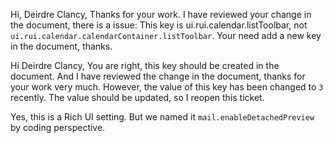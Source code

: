 Hi, Deirdre Clancy,
Thanks for your work.
I have reviewed your change in the document, there is a issue:
This key is ui.rui.calendar.listToolbar, not `ui.rui.calendar.calendarContainer.listToolbar`. Your need add a new key in the document, thanks.

Hi Deirdre Clancy,
You are right, this key should be created in the document. And I have reviewed the change in the document, thanks for your work very much.
However, the value of this key has been changed to `3` recently. The value should be updated, so I reopen this ticket.

Yes, this is a Rich UI setting. But we named it `mail.enableDetachedPreview` by coding perspective.